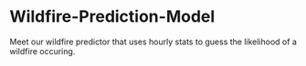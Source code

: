# Wildfire-Prediction-Model
Meet our wildfire predictor that uses hourly stats to guess the likelihood of a wildfire occuring.
